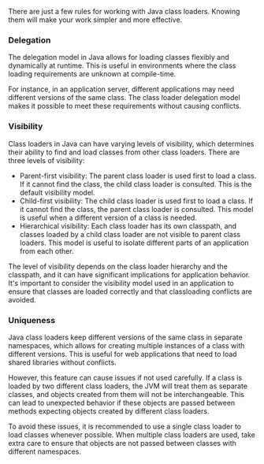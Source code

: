 There are just a few rules for working with Java class loaders. Knowing them will make your work simpler and more effective.

### Delegation

The delegation model in Java allows for loading classes flexibly and dynamically at runtime. This is useful in environments where the class loading requirements are unknown at compile-time.

For instance, in an application server, different applications may need different versions of the same class. The class loader delegation model makes it possible to meet these requirements without causing conflicts.

### Visibility

Class loaders in Java can have varying levels of visibility, which determines their ability to find and load classes from other class loaders. There are three levels of visibility:

- Parent-first visibility: The parent class loader is used first to load a class. If it cannot find the class, the child class loader is consulted. This is the default visibility model.
- Child-first visibility: The child class loader is used first to load a class. If it cannot find the class, the parent class loader is consulted. This model is useful when a different version of a class is needed.
- Hierarchical visibility: Each class loader has its own classpath, and classes loaded by a child class loader are not visible to parent class loaders. This model is useful to isolate different parts of an application from each other.

The level of visibility depends on the class loader hierarchy and the classpath, and it can have significant implications for application behavior. It's important to consider the visibility model used in an application to ensure that classes are loaded correctly and that classloading conflicts are avoided.

### Uniqueness

Java class loaders keep different versions of the same class in separate namespaces, which allows for creating multiple instances of a class with different versions. This is useful for web applications that need to load shared libraries without conflicts.

However, this feature can cause issues if not used carefully. If a class is loaded by two different class loaders, the JVM will treat them as separate classes, and objects created from them will not be interchangeable. This can lead to unexpected behavior if these objects are passed between methods expecting objects created by different class loaders.

To avoid these issues, it is recommended to use a single class loader to load classes whenever possible. When multiple class loaders are used, take extra care to ensure that objects are not passed between classes with different namespaces.